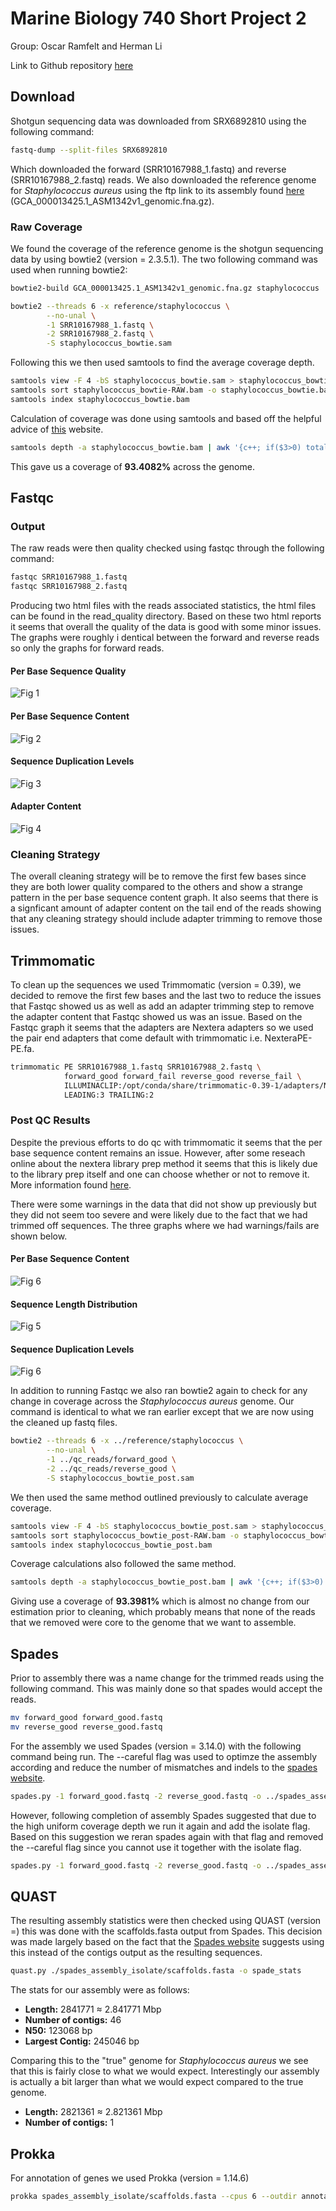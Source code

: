 # Marine Biology 740 Short Project 2

Group: Oscar Ramfelt and Herman Li

Link to Github repository [here](https://github.com/kolaban/mbio740-short-project2)

## Download

Shotgun sequencing data was downloaded from SRX6892810 using the following command:

```Bash
fastq-dump --split-files SRX6892810
```

Which downloaded the forward (SRR10167988_1.fastq) and reverse (SRR10167988_2.fastq) reads. We also downloaded the reference genome for *Staphylococcus aureus* using the ftp link to its assembly found [here](https://ftp.ncbi.nlm.nih.gov/genomes/all/GCA/000/013/425/GCA_000013425.1_ASM1342v1/GCA_000013425.1_ASM1342v1_genomic.fna.gz) (GCA_000013425.1_ASM1342v1_genomic.fna.gz).

### Raw Coverage

We found the coverage of the reference genome is the shotgun sequencing data by using bowtie2 (version = 2.3.5.1). The two following command was used when running bowtie2:

```Bash
bowtie2-build GCA_000013425.1_ASM1342v1_genomic.fna.gz staphylococcus
```

```Bash
bowtie2 --threads 6 -x reference/staphylococcus \
        --no-unal \
        -1 SRR10167988_1.fastq \
        -2 SRR10167988_2.fastq \
        -S staphylococcus_bowtie.sam
```

Following this we then used samtools to find the average coverage depth.

```Bash
samtools view -F 4 -bS staphylococcus_bowtie.sam > staphylococcus_bowtie-RAW.bam
samtools sort staphylococcus_bowtie-RAW.bam -o staphylococcus_bowtie.bam
samtools index staphylococcus_bowtie.bam
```

Calculation of coverage was done using samtools and based off the helpful advice of [this](https://sarahpenir.github.io/bioinformatics/awk/calculating-mapping-stats-from-a-bam-file-using-samtools-and-awk/) website.

```Bash
samtools depth -a staphylococcus_bowtie.bam | awk '{c++; if($3>0) total+=1}END{print (total/c)*100}'
```

This gave us a coverage of **93.4082%** across the genome.

## Fastqc

### Output

The raw reads were then quality checked using fastqc through the following command:

```Bash
fastqc SRR10167988_1.fastq
fastqc SRR10167988_2.fastq
```

Producing two html files with the reads associated statistics, the html files can be found in the read_quality directory. Based on these two html reports it seems that overall the quality of the data is good with some minor issues. The graphs were roughly i dentical between the forward and reverse reads so only the graphs for forward reads.

#### Per Base Sequence Quality

![Fig 1](static/before_qc/per_base_seq_quality.png)

#### Per Base Sequence Content

![Fig 2](static/before_qc/seq_content_issue.png)

#### Sequence Duplication Levels

![Fig 3](static/before_qc/seq_duplication_issue.png)

#### Adapter Content

![Fig 4](static/before_qc/adapter_issue.png)

### Cleaning Strategy

The overall cleaning strategy will be to remove the first few bases since they are both lower quality compared to the others and show a strange pattern in the per base sequence content graph. It also seems that there is a signficant amount of adapter content on the tail end of the reads showing that any cleaning strategy should include adapter trimming to remove those issues.

## Trimmomatic

To clean up the sequences we used Trimmomatic (version = 0.39), we decided to remove the first few bases and the last two to reduce the issues that Fastqc showed us as well as add an adapter trimming step to remove the adapter content that Fastqc showed us was an issue. Based on the Fastqc graph it seems that the adapters are Nextera adapters so we used the pair end adapters that come default with trimmomatic i.e. NexteraPE-PE.fa.

```Bash
trimmomatic PE SRR10167988_1.fastq SRR10167988_2.fastq \
            forward_good forward_fail reverse_good reverse_fail \
            ILLUMINACLIP:/opt/conda/share/trimmomatic-0.39-1/adapters/NexteraPE-PE.fa:2:30:10 \
            LEADING:3 TRAILING:2
```

### Post QC Results

Despite the previous efforts to do qc with trimmomatic it seems that the per base sequence content remains an issue. However, after some reseach online about the nextera library prep method it seems that this is likely due to the library prep itself and one can choose whether or not to remove it. More information found [here](http://seqanswers.com/forums/showthread.php?t=45024).

There were some warnings in the data that did not show up previously but they did not seem too severe and were likely due to the fact that we had trimmed off sequences. The three graphs where we had warnings/fails are shown below.

#### Per Base Sequence Content

![Fig 6](static/after_qc/seq_content_issue.png)

#### Sequence Length Distribution

![Fig 5](static/after_qc/seq_length_issue.png)

#### Sequence Duplication Levels

![Fig 6](static/after_qc/seq_duplication_issue.png)

In addition to running Fastqc we also ran bowtie2 again to check for any change in coverage across the *Staphylococcus aureus* genome. Our command is identical to what we ran earlier except that we are now using the cleaned up fastq files.

```Bash
bowtie2 --threads 6 -x ../reference/staphylococcus \
        --no-unal \
        -1 ../qc_reads/forward_good \
        -2 ../qc_reads/reverse_good \
        -S staphylococcus_bowtie_post.sam
```

We then used the same method outlined previously to calculate average coverage.

```Bash
samtools view -F 4 -bS staphylococcus_bowtie_post.sam > staphylococcus_bowtie_post-RAW.bam
samtools sort staphylococcus_bowtie_post-RAW.bam -o staphylococcus_bowtie_post.bam
samtools index staphylococcus_bowtie_post.bam
```

Coverage calculations also followed the same method.

```Bash
samtools depth -a staphylococcus_bowtie_post.bam | awk '{c++; if($3>0) total+=1}END{print (total/c)*100}'
```

Giving use a coverage of **93.3981%** which is almost no change from our estimation prior to cleaning, which probably means that none of the reads that we removed were core to the genome that we want to assemble.

## Spades

Prior to assembly there was a name change for the trimmed reads using the following command. This was mainly done so that spades would accept the reads.

```Bash
mv forward_good forward_good.fastq
mv reverse_good reverse_good.fastq
```

For the assembly we used Spades (version = 3.14.0) with the following command being run. The --careful flag was used to optimze the assembly according and reduce the number of mismatches and indels to the [spades website](http://cab.spbu.ru/files/release3.11.1/manual.html#sec3.2).

```Bash
spades.py -1 forward_good.fastq -2 reverse_good.fastq -o ../spades_assembly -t 6 --careful
```

However, following completion of assembly Spades suggested that due to the high uniform coverage depth we run it again and add the isolate flag. Based on this suggestion we reran spades again with that flag and removed the --careful flag since you cannot use it together with the isolate flag.

```Bash
spades.py -1 forward_good.fastq -2 reverse_good.fastq -o ../spades_assembly_isolate -t 6 --isolate
```

## QUAST

The resulting assembly statistics were then checked using QUAST (version =) this was done with the scaffolds.fasta output from Spades. This decision was made largely based on the fact that the [Spades website](http://cab.spbu.ru/files/release3.14.0/manual.html#sec3.5) suggests using this instead of the contigs output as the resulting sequences.

```Bash
quast.py ./spades_assembly_isolate/scaffolds.fasta -o spade_stats
```

The stats for our assembly were as follows:

* **Length:** 2841771 ≈ 2.841771 Mbp
* **Number of contigs:** 46
* **N50:** 123068 bp
* **Largest Contig:** 245046 bp

Comparing this to the "true" genome for *Staphylococcus aureus* we see that this is fairly close to what we would expect. Interestingly our assembly is actually a bit larger than what we would expect compared to the true genome. 

* **Length:** 2821361 ≈ 2.821361 Mbp
* **Number of contigs:** 1

## Prokka

For annotation of genes we used Prokka (version = 1.14.6)

```Bash
prokka spades_assembly_isolate/scaffolds.fasta --cpus 6 --outdir annotation/
```
